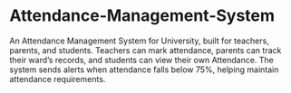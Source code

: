 # Attendance-Management-System
An Attendance Management System for University, built for teachers, parents, and students. Teachers can mark attendance, parents can track their ward’s records, and students can view their own Attendance. The system sends alerts when attendance falls below 75%, helping maintain attendance requirements.
